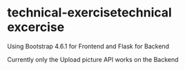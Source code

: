 # technical-exercisetechnical excercise

Using Bootstrap 4.6.1 for Frontend and Flask for Backend

Currently only the Upload picture API works on the Backend
